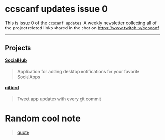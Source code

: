 # ccscanf updates issue 0

This is issue 0 of the `ccscanf updates`. A weekly newsletter collecting all
of the project related links shared in the chat on https://www.twitch.tv/ccscanf

---

## Projects

#### [SocialHub](https://github.com/Nyasaki/SocialHub)

>Application for adding desktop notifications for your favorite SocialApps

#### [gitbird](http://gitbird.work)

>Tweet app updates with every git commit

# Random cool note

> [quote](link)
